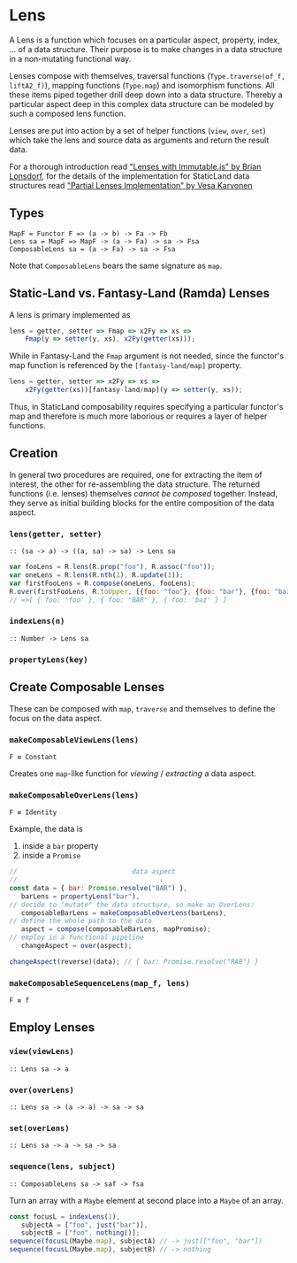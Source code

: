 Lens
====
A Lens is a function which focuses on a particular aspect, property, index, ... of a data structure. Their purpose is to make changes in a data structure in a non-mutating functional way. 

Lenses compose with themselves, traversal functions (`Type.traverse(of_f, liftA2_f)`), mapping functions (`Type.map`) and isomorphism functions. All these items piped together drill deep down into a data structure. Thereby a particular aspect deep in this complex data structure can be modeled by such a composed lens function. 

Lenses are put into action by a set of helper functions (`view`, `over`, `set`) which take the lens and source data as arguments and return the result data.

For a thorough introduction read ["Lenses with Immutable.js" by Brian Lonsdorf][1], for the details of the implementation for StaticLand data structures read ["Partial Lenses Implementation" by Vesa Karvonen][2]

Types
-----
```
MapF = Functor F => (a -> b) -> Fa -> Fb
Lens sa = MapF => MapF -> (a -> Fa) -> sa -> Fsa
ComposableLens sa = (a -> Fa) -> sa -> Fsa
```
Note that `ComposableLens` bears the same signature as `map`.


Static-Land vs. Fantasy-Land (Ramda) Lenses
----------------------------------------
A lens is primary implemented as
```js
lens = getter, setter => Fmap => x2Fy => xs => 
    Fmap(y => setter(y, xs), x2Fy(getter(xs)));
```
While in Fantasy-Land the `Fmap` argument is not needed, since the functor's map function is referenced by the `[fantasy-land/map]` property.
```js
lens = getter, setter => x2Fy => xs => 
    x2Fy(getter(xs))[fantasy-land/map](y => setter(y, xs));
```

Thus, in StaticLand composability requires specifying a particular functor's map and therefore is much more laborious or requires a layer of helper functions.

Creation
-------
In general two procedures are required, one for extracting the item of interest, the other for re-assembling the data structure. The returned functions (i.e. lenses) themselves *cannot be composed* together. Instead, they serve as initial building blocks for the entire composition of the data aspect. 

### `lens(getter, setter)`
`:: (sa -> a) -> ((a, sa) -> sa) -> Lens sa`

```javascript
var fooLens = R.lens(R.prop("foo"), R.assoc("foo"));
var oneLens = R.lens(R.nth(1), R.update(1));
var firstFooLens = R.compose(oneLens, fooLens);
R.over(firstFooLens, R.toUpper, [{foo: "foo"}, {foo: "bar"}, {foo: "baz"}]);
// =>[ { foo: 'foo' }, { foo: 'BAR' }, { foo: 'baz' } ]
```

### `indexLens(n)`
`:: Number -> Lens sa`

### `propertyLens(key)`

Create Composable Lenses
------------------
These can be composed with `map`, `traverse` and themselves to define the focus on the data aspect.

### `makeComposableViewLens(lens)`
`F ≡ Constant`

Creates one `map`-like function for *viewing* / *extracting* a data aspect.

### `makeComposableOverLens(lens)`
`F ≡ Identity`

Example, the data is 

1. inside a `bar` property
2. inside a `Promise`

```javascript
//                             data aspect
//                                    ↓
const data = { bar: Promise.resolve("BAR") }, 
   barLens = propertyLens("bar"), 
// decide to "mutate" the data structure, so make an OverLens:
   composableBarLens = makeComposableOverLens(barLens),
// define the whole path to the data
   aspect = compose(composableBarLens, mapPromise);
// employ in a functional pipeline
   changeAspect = over(aspect);

changeAspect(reverse)(data); // { bar: Promise.resolve("RAB") }
```


### `makeComposableSequenceLens(map_f, lens)`
`F ≡ f`

Employ Lenses
---------

### `view(viewLens)`
`:: Lens sa -> a`

### `over(overLens)`
`:: Lens sa -> (a -> a) -> sa -> sa`

### `set(overLens)`
`:: Lens sa -> a -> sa -> sa`

### `sequence(lens, subject)`
`:: ComposableLens sa -> saf -> fsa`

Turn an array with a `Maybe` element at second place into a `Maybe` of an array.
```javascript
const focusL = indexLens(1),
   subjectA = ["foo", just("bar")],
   subjectB = ["foo", nothing()];
sequence(focusL(Maybe.map), subjectA) // -> just(["foo", "bar"])
sequence(focusL(Maybe.map), subjectB) // -> nothing
```


[1]:https://medium.com/@drboolean/lenses-with-immutable-js-9bda85674780
[2]:https://calmm-js.github.io/partial.lenses/implementation.html 
